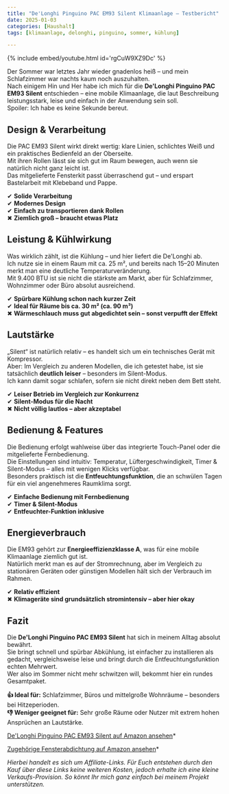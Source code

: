 ```yaml
---
title: "De'Longhi Pinguino PAC EM93 Silent Klimaanlage – Testbericht"
date: 2025-01-03
categories: [Haushalt]
tags: [klimaanlage, delonghi, pinguino, sommer, kühlung]

---
```


{% include embed/youtube.html id='rgCuW9XZ9Dc' %}

Der Sommer war letztes Jahr wieder gnadenlos heiß – und mein Schlafzimmer war nachts kaum noch auszuhalten.  
Nach einigem Hin und Her habe ich mich für die **De'Longhi Pinguino PAC EM93 Silent** entschieden – eine mobile Klimaanlage, die laut Beschreibung leistungsstark, leise und einfach in der Anwendung sein soll.  
Spoiler: Ich habe es keine Sekunde bereut.

## Design & Verarbeitung

Die PAC EM93 Silent wirkt direkt wertig: klare Linien, schlichtes Weiß und ein praktisches Bedienfeld an der Oberseite.  
Mit ihren Rollen lässt sie sich gut im Raum bewegen, auch wenn sie natürlich nicht ganz leicht ist.  
Das mitgelieferte Fensterkit passt überraschend gut – und erspart Bastelarbeit mit Klebeband und Pappe.

✔ **Solide Verarbeitung**  
✔ **Modernes Design**  
✔ **Einfach zu transportieren dank Rollen**  
✖ **Ziemlich groß – braucht etwas Platz**

## Leistung & Kühlwirkung

Was wirklich zählt, ist die Kühlung – und hier liefert die De'Longhi ab.  
Ich nutze sie in einem Raum mit ca. 25 m², und bereits nach 15–20 Minuten merkt man eine deutliche Temperaturveränderung.  
Mit 9.400 BTU ist sie nicht die stärkste am Markt, aber für Schlafzimmer, Wohnzimmer oder Büro absolut ausreichend.

✔ **Spürbare Kühlung schon nach kurzer Zeit**  
✔ **Ideal für Räume bis ca. 30 m² (ca. 90 m³)**  
✖ **Wärmeschlauch muss gut abgedichtet sein – sonst verpufft der Effekt**

## Lautstärke

„Silent“ ist natürlich relativ – es handelt sich um ein technisches Gerät mit Kompressor.  
Aber: Im Vergleich zu anderen Modellen, die ich getestet habe, ist sie tatsächlich **deutlich leiser** – besonders im Silent-Modus.  
Ich kann damit sogar schlafen, sofern sie nicht direkt neben dem Bett steht.

✔ **Leiser Betrieb im Vergleich zur Konkurrenz**  
✔ **Silent-Modus für die Nacht**  
✖ **Nicht völlig lautlos – aber akzeptabel**

## Bedienung & Features

Die Bedienung erfolgt wahlweise über das integrierte Touch-Panel oder die mitgelieferte Fernbedienung.  
Die Einstellungen sind intuitiv: Temperatur, Lüftergeschwindigkeit, Timer & Silent-Modus – alles mit wenigen Klicks verfügbar.  
Besonders praktisch ist die **Entfeuchtungsfunktion**, die an schwülen Tagen für ein viel angenehmeres Raumklima sorgt.

✔ **Einfache Bedienung mit Fernbedienung**  
✔ **Timer & Silent-Modus**  
✔ **Entfeuchter-Funktion inklusive**

## Energieverbrauch

Die EM93 gehört zur **Energieeffizienzklasse A**, was für eine mobile Klimaanlage ziemlich gut ist.  
Natürlich merkt man es auf der Stromrechnung, aber im Vergleich zu stationären Geräten oder günstigen Modellen hält sich der Verbrauch im Rahmen.

✔ **Relativ effizient**  
✖ **Klimageräte sind grundsätzlich stromintensiv – aber hier okay**

## Fazit

Die **De'Longhi Pinguino PAC EM93 Silent** hat sich in meinem Alltag absolut bewährt.  
Sie bringt schnell und spürbar Abkühlung, ist einfacher zu installieren als gedacht, vergleichsweise leise und bringt durch die Entfeuchtungsfunktion echten Mehrwert.  
Wer also im Sommer nicht mehr schwitzen will, bekommt hier ein rundes Gesamtpaket.

**👍 Ideal für:** Schlafzimmer, Büros und mittelgroße Wohnräume – besonders bei Hitzeperioden.  
**👎 Weniger geeignet für:** Sehr große Räume oder Nutzer mit extrem hohen Ansprüchen an Lautstärke.

[De'Longhi Pinguino PAC EM93 Silent auf Amazon ansehen](https://amzn.to/4cGNXBF)*

[Zugehörige Fensterabdichtung auf Amazon ansehen](https://amzn.to/3G83NZU)*

*Hierbei handelt es sich um Affiliate-Links. Für Euch entstehen durch den Kauf über diese Links keine weiteren Kosten, jedoch erhalte ich eine kleine Verkaufs-Provision. So könnt Ihr mich ganz einfach bei meinem Projekt unterstützen.*
